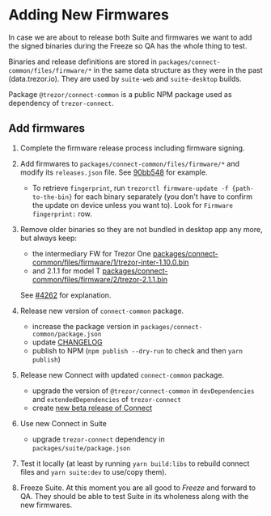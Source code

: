 # Adding New Firmwares

In case we are about to release both Suite and firmwares we want to add the signed binaries during the Freeze so QA has the whole thing to test.

Binaries and release definitions are stored in `packages/connect-common/files/firmware/*` in the same data structure as they were in the past (data.trezor.io). They are used by `suite-web` and `suite-desktop` builds.

Package `@trezor/connect-common` is a public NPM package used as dependency of `trezor-connect`.

## Add firmwares

1. Complete the firmware release process including firmware signing.

2. Add firmwares to `packages/connect-common/files/firmware/*` and modify its `releases.json` file. See [90bb548](https://github.com/trezor/trezor-suite/commit/90bb548aec06c9b4816c9a87b2ffa5fcade99f29) for example.

    - To retrieve `fingerprint`, run `trezorctl firmware-update -f {path-to-the-bin}` for each binary separately (you don't have to confirm the update on device unless you want to). Look for `Firmware fingerprint:` row.

3. Remove older binaries so they are not bundled in desktop app any more, but always keep:

    - the intermediary FW for Trezor One [packages/connect-common/files/firmware/1/trezor-inter-1.10.0.bin](https://github.com/trezor/trezor-suite/blob/develop/packages/connect-common/files/firmware/1/trezor-inter-1.10.0.bin)
    - and 2.1.1 for model T [packages/connect-common/files/firmware/2/trezor-2.1.1.bin](https://github.com/trezor/trezor-suite/blob/develop/packages/connect-common/files/firmware/2/trezor-2.1.1.bin)

    See [#4262](https://github.com/trezor/trezor-suite/issues/4262) for explanation.

4. Release new version of `connect-common` package.

    - increase the package version in `packages/connect-common/package.json`
    - update [CHANGELOG](`packages/connect-common/CHANGELOG.md`)
    - publish to NPM (`npm publish --dry-run` to check and then `yarn publish`)

5. Release new Connect with updated `connect-common` package.

    - upgrade the version of `@trezor/connect-common` in `devDependencies` and `extendedDependencies` of `trezor-connect`
    - create [new beta release of Connect](https://github.com/trezor/connect/blob/83af30f73f4cfa7c099c55b2b0f8a103abc299c8/docs/deployment/index.md#beta)

6. Use new Connect in Suite

    - upgrade `trezor-connect` dependency in `packages/suite/package.json`

7. Test it locally (at least by running `yarn build:libs` to rebuild connect files and `yarn suite:dev` to use/copy them).

8. Freeze Suite. At this moment you are all good to _Freeze_ and forward to QA. They should be able to test Suite in its wholeness along with the new firmwares.
